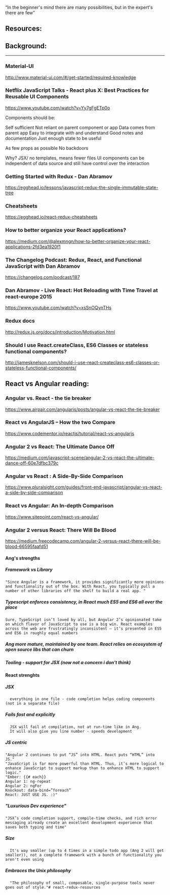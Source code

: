 
“In the beginner's mind there are many possibilities, but in the expert's there are few”

## Resources:

## Background:
***
### Material-UI
http://www.material-ui.com/#/get-started/required-knowledge

### Netflix JavaScript Talks - React plus X: Best Practices for Reusable UI Components
https://www.youtube.com/watch?v=Yy7gFgETp0o

  Components should be:

  Self sufficient
    Not reliant on parent component or app
    Data comes from parent app
  Easy to integrate with and understand
    Good notes and documentation
  Just enough state to be useful

  As few props as possible
  No backdoors

  Why?
  JSX/ no templates, means fewer files
  UI components can be independent of data source and still have control over the interaction


### Getting Started with Redux - Dan Abramov
https://egghead.io/lessons/javascript-redux-the-single-immutable-state-tree

### Cheatsheets
https://egghead.io/react-redux-cheatsheets

### How to better organize your React applications?
https://medium.com/@alexmngn/how-to-better-organize-your-react-applications-2fd3ea1920f1


### The Changelog Podcast: Redux, React, and Functional JavaScript with Dan Abramov
https://changelog.com/podcast/187

### Dan Abramov - Live React: Hot Reloading with Time Travel at react-europe 2015
https://www.youtube.com/watch?v=xsSnOQynTHs

### Redux docs
http://redux.js.org/docs/introduction/Motivation.html

### Should I use React.createClass, ES6 Classes or stateless functional components?
http://jamesknelson.com/should-i-use-react-createclass-es6-classes-or-stateless-functional-components/


## React vs Angular reading:

### Angular vs. React - the tie breaker
https://www.airpair.com/angularjs/posts/angular-vs-react-the-tie-breaker

### React vs AngularJS – How the two Compare
https://www.codementor.io/reactjs/tutorial/react-vs-angularjs

### Angular 2 vs React: The Ultimate Dance Off
https://medium.com/javascript-scene/angular-2-vs-react-the-ultimate-dance-off-60e7dfbc379c

### Angular vs React : A Side-By-Side Comparison
https://www.pluralsight.com/guides/front-end-javascript/angular-vs-react-a-side-by-side-comparison

### React vs Angular: An In-depth Comparison
https://www.sitepoint.com/react-vs-angular/

### Angular 2 versus React: There Will Be Blood
https://medium.freecodecamp.com/angular-2-versus-react-there-will-be-blood-66595faafd51

#### Ang's strengths
##### Framework vs Library
    "Since Angular is a framework, it provides significantly more opinions and functionality out of the box. With React, you typically pull a number of other libraries off the shelf to build a real app. "

##### Typescript enforces consistency, in React much ES5 and ES6 all over the place
    Sure, TypeScript isn’t loved by all, but Angular 2’s opinionated take on which flavor of JavaScript to use is a big win. React examples across the web are frustratingly inconsistent — it’s presented in ES5 and ES6 in roughly equal numbers

##### Ang more mature, maintained by one team. React relies on ecosystem of open source libs that can churn

##### Tooling - support for JSX (now not a concern i don't think)

#### React strenghts
##### JSX
      everything in one file - code completion helps coding components (not in a separate file)

##### Fails fast and explicitly
      JSX will fail at compilation, not at run-time like in Ang.
      It will also give you line number - speeds development

##### JS centric
    "Angular 2 continues to put “JS” into HTML. React puts “HTML” into JS."
    "JavaScript is far more powerful than HTML. Thus, it’s more logical to enhance JavaScript to support markup than to enhance HTML to support logic."
    "Ember: {{# each}}
    Angular 1: ng-repeat
    Angular 2: ngFor
    Knockout: data-bind=”foreach”
    React: JUST USE JS. :)"

##### "Luxurious Dev experience"
    "JSX’s code completion support, compile-time checks, and rich error messaging already create an excellent development experience that saves both typing and time"

##### Size
      It's way smaller (up to 4 times in a simple todo app (Ang 2 will get smaller)), not a complete framework with a bunch of functionality you aren't even using

##### Embraces the Unix philosophy
      "The philosophy of small, composable, single-purpose tools never goes out of style."# react-redux-resources
